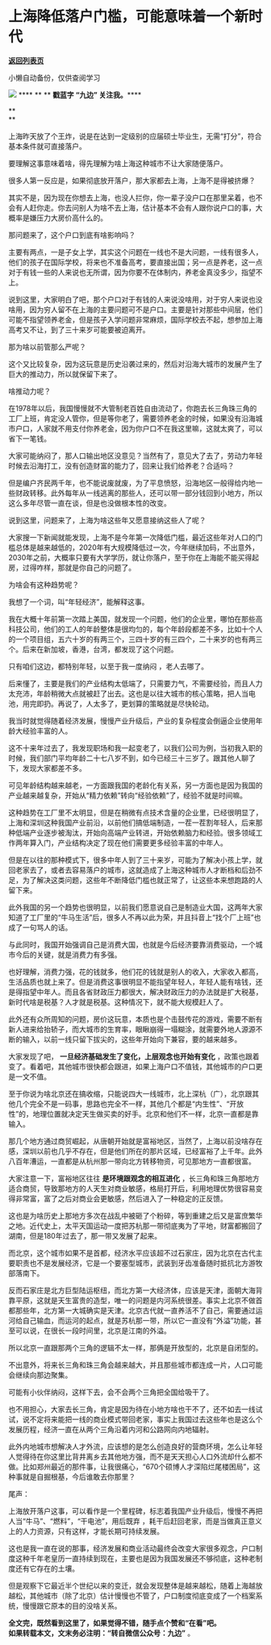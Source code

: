 # 上海降低落户门槛，可能意味着一个新时代

[**返回列表页**](/gzh/九边)

小懒自动备份，仅供查阅学习

******![](https://mmbiz.qpic.cn/mmbiz_gif/Lvm6UAoJibrP9JEWQRXR3swLXRYlFicicbg2q6gYPiapiaCkPr8GibxibGO0jcDe76cnAUJ3KBkCmyTIZBueDAOslJ0Zw/640?wx_fmt=gif)******
**** ** ** **戳蓝字 **“九边”** 关注我。******

 **  
**

上海昨天放了个王炸，说是在达到一定级别的应届硕士毕业生，无需“打分”，符合基本条件就可直接落户。

  

要理解这事意味着啥，得先理解为啥上海这种城市不让大家随便落户。

  

很多人第一反应是，如果彻底放开落户，那大家都去上海，上海不是得被挤爆？

  

其实不是，因为现在你想去上海，也没人拦你，你一辈子没户口在那里呆着，也不会有人赶你走。你去问别人为啥不去上海，估计基本不会有人跟你说户口的事，大概率是嫌压力大房价高什么的。

  

那问题来了，这个户口到底有啥影响吗？

  

主要有两点，一是子女上学，其实这个问题在一线也不是大问题，一线有很多人，他们的孩子在国际学校，将来也不准备高考，要直接出国；另一点是养老，这一点对于有钱一些的人来说也无所谓，因为你要不在体制内，养老金真没多少，指望不上。

  

说到这里，大家明白了吧，那个户口对于有钱的人来说没啥用，对于穷人来说也没啥用，因为穷人留不在上海的主要问题可不是户口。主要是针对那些中间层，他们可能不指望领养老金，但是孩子入学问题非常麻烦，国际学校去不起，想参加上海高考又不让，到了三十来岁可能要被迫离开。

  

那为啥以前管那么严呢？

  

这个又比较复杂，因为这玩意是历史沿袭过来的，然后对沿海大城市的发展产生了巨大的推动力，所以就保留下来了。

  

啥推动力呢？

  

在1978年以后，我国慢慢就不大管制老百姓自由流动了，你跑去长三角珠三角的工厂上班，肯定没人管你，但是等你老了，需要领养老金的时候，如果没有沿海城市户口，人家就不用支付你养老金，因为你户口不在我这里嘛，这就太爽了，可以省下一笔钱。

  

大家可能纳闷了，那人口输出地区没意见？当然有了，意见大了去了，劳动力年轻时候去沿海打工，没有创造财富的能力了，回来让我们给养老？合适吗？

  

但是编户齐民两千年，也不能说废就废，为了平息愤怒，沿海地区一般得给内地一些财政转移。此外每年从一线逃离的那些人，还可以带一部分钱回到小地方，所以这么多年尽管一直在谈，但是也没做根本性的改变。

  

说到这里，问题来了，上海为啥这些年又愿意接纳这些人了呢？

  

大家搜一下新闻就能发现，上海不是今年第一次降低门槛，最近这些年对人口的门槛总体是越来越低的，2020年有大规模降低过一次，今年继续加码，不出意外，2030年之前，大概率只要有大学学历，就让你落户，至于你在上海能不能买得起房，过得咋样，那就是你自己的问题了。

  

为啥会有这种趋势呢？

  

我想了一个词，叫“年轻经济”，能解释这事。

  

我在大概十年前第一次踏上美国，就发现一个问题，他们的企业里，哪怕在那些高科技公司，他们的工人的年龄整体是很均匀的，每个年龄段都差不多，比如十个人的一个项目组，五六十岁的有两三个，三四十岁的有三四个，二十来岁的也有两三个。后来在新加坡，香港，台湾，都发现了这个问题。

  

只有咱们这边，都特别年轻，以至于我一度纳闷 ，老人去哪了。

  

后来懂了，主要是我们的产业结构太低端了，只需要力气，不需要经验，而且人力太充沛，年龄稍微大点就被赶了出去。这也是以往大城市的核心策略，把人当电池，用完即扔。再说了，人太多了，更划算的策略就是尽快轮动。

  

我当时就觉得随着经济发展，慢慢产业升级后，产业的复杂程度会倒逼企业使用年龄大经验丰富的人。

  

这不十来年过去了，我发现职场和我一起变老了，以我们公司为例，当初我入职的时候，我们部门平均年龄二十七八岁不到，如今已经三十三岁了。跟其他人聊了下，发现大家都差不多。

  

可见年龄结构越来越老，一方面跟我国的老龄化有关系，另一方面也是因为我国的产业越来越复杂，开始从“精力依赖”转向“经验依赖”了，经验不就是时间嘛。

  

这种趋势在工厂里不太明显，但是在稍微有点技术含量的企业里，已经很明显了，上海和深圳这种我国产业前沿，以前他们搞低端制造，一茬一茬割年轻人，后来那种低端产业逐步被淘汰，开始向高端产业转进，开始依赖脑力和经验。很多领域工作两年算入门，产业结构决定了现在他们需要更多经验丰富的中年人。

  

但是在以往的那种模式下，很多中年人到了三十来岁，可能为了解决小孩上学，就回老家去了，或者去容易落户的城市，这就造成了上海这种城市人才断档和后劲不足，为了解决这类问题，这些年不断降低门槛也就正常了，让这些本来想跑路的人留下来。

  

此外我国的另一个趋势也很明显，以前我们愿意说自己是制造业大国，这两年大家知道了工厂里的“牛马生活”后，很多人不再以此为荣，并且抖音上“找个厂上班”也成了一句骂人的话。

  

与此同时，我国开始强调自己是消费大国，也就是今后经济要靠消费驱动，一个城市今后的关键，就是消费力有多强。

  

也好理解，消费力强，花的钱就多，他们花的钱就是别人的收入，大家收入都高，生活品质也就上来了。但是消费这事很明显不能指望年轻人，年轻人能有啥钱，还是得指望中年人。而且各省财政压力都很大，解决财政压力的办法就是扩大税基，新时代啥是税基？人才就是税基。这种情况下，就不能大规模赶人了。

  

此外还有众所周知的问题，房价这玩意，本质也是个击鼓传花的游戏，需要不断有新人进来给抬轿子，而大城市的生育率，眼瞅崩得一塌糊涂，就需要外地人源源不断的输入，以前一线只留下拔尖的，这些年开始向下兼容，要的越来越多。

  

大家发现了吧， **一旦经济基础发生了变化，上层观念也开始有变化**
，政策也跟着变了。看着吧，其他城市很快都会跟进，如果上海户口不值钱，其他城市的户口更是一文不值。

  

至于你说为啥北京还在搞收缩，只能说四大一线城市，北上深杭（广），北京跟其他几个完全不是一码事，思路也完全不一样，其他几个都是“内生性”、“开放性”的，地理位置就决定天生做买卖的好手。北京和他们不一样，北京一直都是靠输入。

  

那几个地方通过商贸崛起，从唐朝开始就是富裕地区，当然了，上海以前没啥存在感，深圳以前也几乎不存在，但是他们所在的那片区域，已经富裕了上千年。此外八百年漕运，一直都是从杭州那一带向北方转移物资，可见那地方一直都很富。

  

大家注意一下，富裕地区往往 **是环境跟观念的相互进化**
，长三角和珠三角那地方适合商贸，导致那地方的人天生对商业敏感，格局打开后，利用地理优势很容易变得非常富，富了之后对商业会更敏感，然后进入了一种稳定的正反馈。

  

这也是为啥历史上那地方多次在战乱中被砸了个粉碎，等到重建之后又是富庶繁华之地。近代史上，太平天国运动一度把苏杭那一带彻底夷为了平地，财富都搬回了湖南，但是180年过去了，那一带又发展了起来。

  

而北京，这个城市如果不是首都，经济水平应该超不过石家庄，因为北京在古代主要职责也不是发展经济，它是一个要塞型城市，武装到牙齿准备随时抵抗北方游牧部落南下。

  

反而石家庄是北方巨型陆运枢纽，而北方第一大经济体，应该是天津，面朝大海背靠平原，这就是天生富贵的造型，唯一的问题是内河系统很差。事实上北京不做首都那些年，北方第一大城确实是天津。北京古代就一直养活不了自己，需要通过运河给自己输血，而运河的起点，就是苏杭那一带，所以它一直没有“外溢”功能，甚至可以说，在很长一段时间里，北京是江南的外溢。

  

所以北京一直跟那两个三角的逻辑不太一样，那俩是开放型的，北京是自闭型的。

  

不出意外，将来长三角和珠三角会越来越大，并且那些城市都连成一片，人口可能会继续向那边聚集。

  

可能有小伙伴纳闷，这样下去，会不会两个三角把全国给吸干了。

  

也不用担心，大家去长三角，肯定是因为待在小地方啥也干不了，还不如去一线试试，说不定将来能把一线的商业模式带回老家，事实上我国过去这些年也是这么个发展历程，经济一直在从两个三角沿着内河和公路网向内地辐射。

  

此外内地城市想解决人才外流，应该想的是怎么创造良好的营商环境，怎么让年轻人觉得待在你这里比背井离乡去其他地方强，而不是天天担心人口外流却什么都不做。比如郑州最近的那件事，让我很痛心，“670个硕博人才深陷烂尾楼困局”，这种事就是自掘根基，今后谁敢去你那里？

  

尾声：

  

上海放开落户这事，可以看作是一个里程碑，标志着我国产业升级后，慢慢不再把人当“牛马”、“燃料”，“干电池”，用后既弃
，耗干后赶回老家，而是当做真正意义上的人力资源，只有这样，才能长期可持续发展。

  

这也是我一直在说的那事，经济发展和商业活动最终会改变大家很多观念，户口制度这种千年老皇历一直持续到现在，主要也是因为我国发展还不够彻底，这种老制度还有它存在的土壤。

  

但是观察下它最近半个世纪以来的变迁，就会发现整体是越来越松，随着上海越放越松，其他城市（除了北京）估计慢慢也不管了，户口制度彻底变成了一个档案系统，慢慢跟它原本的目的没啥关系。

  

 **全文完，既然看到这里了，如果觉得不错，随手点个赞和“在看”吧。**  
 **如果转载本文，文末务必注明：“转自微信公众号：九边”** 。

